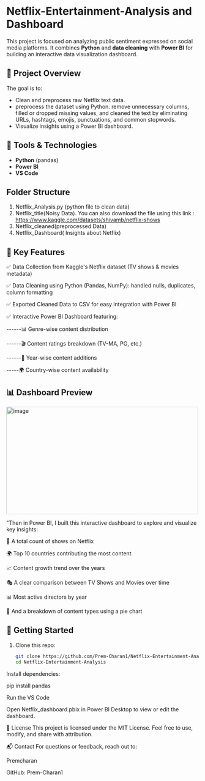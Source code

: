 # Netflix-Entertainment-Analysis and Dashboard

This project is focused on analyzing public sentiment expressed on social media platforms. It combines **Python**  and **data cleaning** with **Power BI** for building an interactive data visualization dashboard.


## 📌 Project Overview

The goal is to:
- Clean and preprocess raw Netflix text data.
- preprocess the dataset using Python. remove unnecessary columns, filled or dropped missing values, and cleaned the text by eliminating URLs, hashtags, emojis, punctuations, and common stopwords.
- Visualize insights using a Power BI dashboard.

## 🔧 Tools & Technologies

- **Python** (pandas)
- **Power BI**
- **VS Code**

## Folder Structure 
1. Netflix_Analysis.py (python file to clean data)
2. Netflix_title(Noisy Data).
  You can also download the file using this link :
    https://www.kaggle.com/datasets/shivamb/netflix-shows
3. Netflix_cleaned(preprocessed Data)
4. Netflix_Dashboard( Insights about Netflix)

## 🧠 Key Features

✅ Data Collection from Kaggle's Netflix dataset (TV shows & movies metadata)

✅ Data Cleaning using Python (Pandas, NumPy): handled nulls, duplicates, column formatting

✅ Exported Cleaned Data to CSV for easy integration with Power BI

✅ Interactive Power BI Dashboard featuring:

  ------📊 Genre-wise content distribution

  ------🎬 Content ratings breakdown (TV-MA, PG, etc.)

 ------📆 Year-wise content additions

  -----🌍 Country-wise content availability

## 📊 Dashboard Preview
<img width="501" height="281" alt="image" src="https://github.com/user-attachments/assets/9df6d7d5-a6a9-4556-bea5-44159bf0aa59" />


"Then in Power BI, I built this interactive dashboard to explore and visualize key insights:

🔢 A total count of shows on Netflix

🌍 Top 10 countries contributing the most content

📈 Content growth trend over the years

🎭 A clear comparison between TV Shows and Movies over time

📊 Most active directors by year

📌 And a breakdown of content types using a pie chart

## 🏁 Getting Started

1. Clone this repo:
   ```bash
   git clone https://github.com/Prem-Charan1/Netflix-Entertainment-Analysis.git
   cd Netflix-Entertainment-Analysis
Install dependencies:

pip install pandas 

Run the VS Code

Open Netflix_dashboard.pbix in Power BI Desktop to view or edit the dashboard.

📜 License
This project is licensed under the MIT License. Feel free to use, modify, and share with attribution.

📬 Contact
For questions or feedback, reach out to:

Premcharan

GitHub: Prem-Charan1
